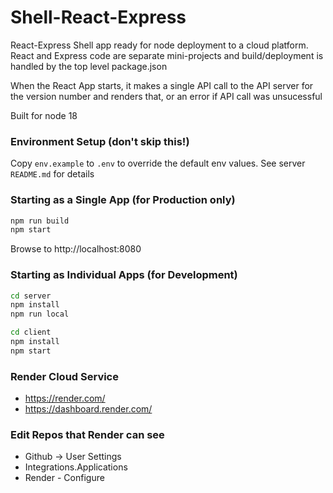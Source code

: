 # Shell-React-Express

React-Express Shell app ready for node deployment to a cloud platform.  React and Express code are separate mini-projects and build/deployment is handled by the top level package.json

When the React App starts, it makes a single API call to the API server for the version number and renders that, or an error if API call was unsucessful

Built for node 18

### Environment Setup (don't skip this!)
Copy `env.example` to `.env` to override the default env values.
See server `README.md` for details

### Starting as a Single App (for Production only)
```bash
npm run build
npm start
```
Browse to http://localhost:8080

### Starting as Individual Apps (for Development)
```bash
cd server
npm install
npm run local

cd client
npm install
npm start
```

### Render Cloud Service
- https://render.com/
- https://dashboard.render.com/

### Edit Repos that Render can see
- Github -> User Settings
- Integrations.Applications
- Render - Configure